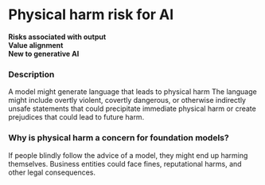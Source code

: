 # Physical harm risk for AI

**Risks associated with output** \
**Value alignment** \
**New to generative AI**

### Description

A model might generate language that leads to physical harm The language might include overtly violent, covertly dangerous, or otherwise indirectly unsafe statements that could precipitate immediate physical harm or create prejudices that could lead to future harm.

### Why is physical harm a concern for foundation models?

If people blindly follow the advice of a model, they might end up harming themselves. Business entities could face fines, reputational harms, and other legal consequences.